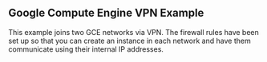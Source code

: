 ## Google Compute Engine VPN Example

This example joins two GCE networks via VPN. The firewall rules have been set up
so that you can create an instance in each network and have them communicate
using their internal IP addresses. 
